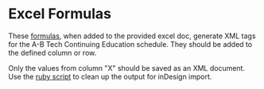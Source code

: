 Excel Formulas
=============

These [formulas](ConED-Formulas.md), when added to the provided excel doc, generate XML tags for the A-B Tech Continuing Education schedule. They should be added to the defined column or row.

Only the values from column "X" should be saved as an XML document. Use the [ruby script](RegularExpressionScript) to clean up the output for inDesign import.
